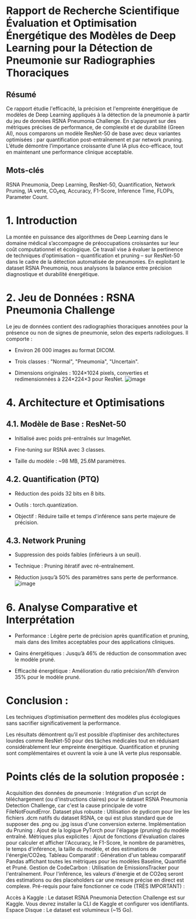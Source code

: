 # Rapport de Recherche Scientifique Évaluation et Optimisation Énergétique des Modèles de Deep Learning pour la Détection de Pneumonie sur Radiographies Thoraciques
## Résumé
Ce rapport étudie l'efficacité, la précision et l'empreinte énergétique de modèles de Deep Learning appliqués à la détection de la pneumonie à partir du jeu de données RSNA Pneumonia Challenge. En s’appuyant sur des métriques précises de performance, de complexité et de durabilité (Green AI), nous comparons un modèle ResNet-50 de base avec deux variantes optimisées : par quantification post-entraînement et par network pruning. L’étude démontre l’importance croissante d’une IA plus éco-efficace, tout en maintenant une performance clinique acceptable.
## Mots-clés
RSNA Pneumonia, Deep Learning, ResNet-50, Quantification, Network Pruning, IA verte, CO₂eq, Accuracy, F1-Score, Inference Time, FLOPs, Parameter Count.
# 1. Introduction
La montée en puissance des algorithmes de Deep Learning dans le domaine médical s’accompagne de préoccupations croissantes sur leur coût computationnel et écologique. Ce travail vise à évaluer la pertinence de techniques d’optimisation – quantification et pruning – sur ResNet-50 dans le cadre de la détection automatisée de pneumonies. En exploitant le dataset RSNA Pneumonia, nous analysons la balance entre précision diagnostique et durabilité énergétique.
# 2. Jeu de Données : RSNA Pneumonia Challenge
Le jeu de données contient des radiographies thoraciques annotées pour la présence ou non de signes de pneumonie, selon des experts radiologues. Il comporte :

- Environ 26 000 images au format DICOM.

- Trois classes : "Normal", "Pneumonia", "Uncertain".

- Dimensions originales : 1024×1024 pixels, converties et redimensionnées à 224×224×3 pour ResNet.
![image](https://github.com/user-attachments/assets/7167fef7-e548-4ed4-a3d9-8720ed8e9df0)
# 4. Architecture et Optimisations
## 4.1. Modèle de Base : ResNet-50
- Initialisé avec poids pré-entraînés sur ImageNet.

- Fine-tuning sur RSNA avec 3 classes.

- Taille du modèle : ~98 MB, 25.6M paramètres.

## 4.2. Quantification (PTQ)
- Réduction des poids 32 bits en 8 bits.

- Outils : torch.quantization.

- Objectif : Réduire taille et temps d'inférence sans perte majeure de précision.

## 4.3. Network Pruning
- Suppression des poids faibles (inférieurs à un seuil).

- Technique : Pruning itératif avec ré-entraînement.

- Réduction jusqu’à 50% des paramètres sans perte de performance.
![image](https://github.com/user-attachments/assets/23ec3862-2742-491b-b941-a8c1ea778cd9)
# 6. Analyse Comparative et Interprétation
- Performance : Légère perte de précision après quantification et pruning, mais dans des limites acceptables pour des applications cliniques.

- Gains énergétiques : Jusqu’à 46% de réduction de consommation avec le modèle pruné.

- Efficacité énergétique : Amélioration du ratio précision/Wh d’environ 35% pour le modèle pruné.

# Conclusion : 
Les techniques d’optimisation permettent des modèles plus écologiques sans sacrifier significativement la performance.

Les résultats démontrent qu’il est possible d’optimiser des architectures lourdes comme ResNet-50 pour des tâches médicales tout en réduisant considérablement leur empreinte énergétique. Quantification et pruning sont complémentaires et ouvrent la voie à une IA verte plus responsable.


# Points clés de la solution proposée :

Acquisition des données de pneumonie : Intégration d'un script de téléchargement (ou d'instructions claires) pour le dataset RSNA Pneumonia Detection Challenge, car c'est la cause principale de votre FileNotFoundError.
Dataset plus robuste : Utilisation de pydicom pour lire les fichiers .dcm natifs du dataset RSNA, ce qui est plus standard que de supposer des .png ou .jpg issus d'une conversion externe.
Implémentation du Pruning : Ajout de la logique PyTorch pour l'élagage (pruning) du modèle entraîné.
Métriques plus explicites : Ajout de fonctions d'évaluation claires pour calculer et afficher l'Accuracy, le F1-Score, le nombre de paramètres, le temps d'inférence, la taille du modèle, et des estimations de l'énergie/CO2eq.
Tableau Comparatif : Génération d'un tableau comparatif Pandas affichant toutes les métriques pour les modèles Baseline, Quantifié et Pruné.
Gestion de CodeCarbon : Utilisation de EmissionsTracker pour l'entraînement. Pour l'inférence, les valeurs d'énergie et de CO2eq seront des estimations ou des placeholders car une mesure précise en direct est complexe.
Pré-requis pour faire fonctionner ce code (TRÈS IMPORTANT) :

Accès à Kaggle : Le dataset RSNA Pneumonia Detection Challenge est sur Kaggle. Vous devrez installer la CLI de Kaggle et configurer vos identifiants.
Espace Disque : Le dataset est volumineux (~15 Go).






